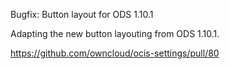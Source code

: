 Bugfix: Button layout for ODS 1.10.1

Adapting the new button layouting from ODS 1.10.1.

https://github.com/owncloud/ocis-settings/pull/80
